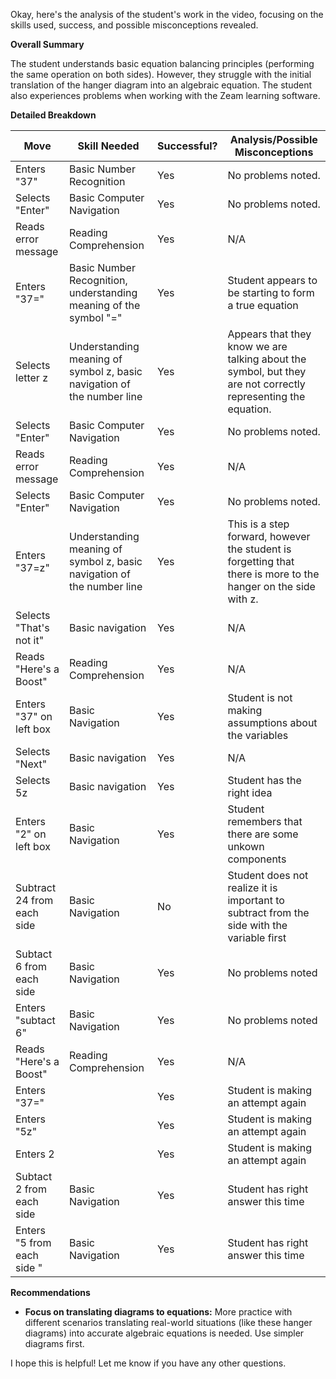 Okay, here's the analysis of the student's work in the video, focusing on the skills used, success, and possible misconceptions revealed.

**Overall Summary**

The student understands basic equation balancing principles (performing the same operation on both sides). However, they struggle with the initial translation of the hanger diagram into an algebraic equation.  The student also experiences problems when working with the Zeam learning software.

**Detailed Breakdown**

| Move                                | Skill Needed                | Successful? | Analysis/Possible Misconceptions                                                                           |
| ----------------------------------- | --------------------------- | ----------- | ---------------------------------------------------------------------------------------------------------- |
| Enters "37"                         | Basic Number Recognition   | Yes         | No problems noted.                                                                                        |
| Selects "Enter"                     | Basic Computer Navigation    | Yes         | No problems noted.                                                                                        |
| Reads error message                 | Reading Comprehension          | Yes         | N/A                                                                                                          |
| Enters "37="                         | Basic Number Recognition, understanding meaning of the symbol "="  | Yes          | Student appears to be starting to form a true equation                                                  |
| Selects letter z                      | Understanding meaning of symbol z, basic navigation of the number line  | Yes         | Appears that they know we are talking about the symbol, but they are not correctly representing the equation.                                                         |
| Selects "Enter"                     | Basic Computer Navigation    | Yes         | No problems noted.                                                                                        |
| Reads error message                 | Reading Comprehension          | Yes         | N/A                                                                                                          |
| Selects "Enter"                     | Basic Computer Navigation    | Yes         | No problems noted.                                                                                        |
| Enters "37=z"                      | Understanding meaning of symbol z, basic navigation of the number line  | Yes         | This is a step forward, however the student is forgetting that there is more to the hanger on the side with z.                                                                         |
| Selects "That's not it"            | Basic navigation                | Yes         | N/A                                                                                                          |
| Reads "Here's a Boost"              | Reading Comprehension          | Yes         | N/A                                                                                                          |
| Enters "37" on left box             | Basic Navigation  | Yes         | Student is not making assumptions about the variables  |
| Selects "Next"              | Basic navigation            | Yes         | N/A                                                                                                          |
| Selects 5z   | Basic navigation            | Yes         | Student has the right idea  |
| Enters "2" on left box     | Basic Navigation  | Yes         | Student remembers that there are some unkown components  |
| Subtract 24 from each side     | Basic Navigation  | No         | Student does not realize it is important to subtract from the side with the variable first   |
| Subtact 6 from each side      | Basic Navigation  | Yes         | No problems noted  |
| Enters "subtact 6"                  | Basic Navigation  | Yes         | No problems noted  |
| Reads "Here's a Boost"              | Reading Comprehension          | Yes         | N/A                                                                                                          |
| Enters "37="  |   | Yes         | Student is making an attempt again        |
| Enters "5z"  | | Yes         | Student is making an attempt again  |
| Enters 2  | | Yes         | Student is making an attempt again  |
| Subtact 2 from each side | Basic Navigation  | Yes         | Student has right answer this time  |
| Enters "5 from each side "| Basic Navigation  | Yes         | Student has right answer this time  |

**Recommendations**

*   **Focus on translating diagrams to equations:** More practice with different scenarios translating real-world situations (like these hanger diagrams) into accurate algebraic equations is needed. Use simpler diagrams first.

I hope this is helpful! Let me know if you have any other questions.